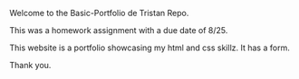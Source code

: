 Welcome to the Basic-Portfolio de Tristan Repo. 

This was a homework assignment with a due date of 8/25. 

This website is a portfolio showcasing my html and css skillz. It has a form. 

Thank you. 


